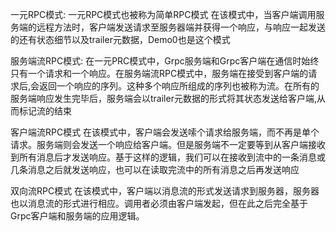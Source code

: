 一元RPC模式:
一元RPC模式也被称为简单RPC模式
在该模式中，当客户端调用服务端的远程方法时，客户端发送请求至服务器端并获得一个响应，与响应一起发送的还有状态细节以及trailer元数据，Demo0也是这个模式

服务端流RPC模式:
在一元PRC模式中，Grpc服务端和Grpc客户端在通信时始终只有一个请求和一个响应。在服务端流RPC模式中，服务端在接受到客户端的请求后,会返回一个响应的序列。这种多个响应所组成的序列也被称为流。在所有的服务端响应发生完毕后，服务端会以trailer元数据的形式将其状态发送给客户端,从而标记流的结束

客户端流RPC模式
在该模式中，客户端会发送嗦个请求给服务端，而不再是单个请求。服务端则会发送一个响应给客户端。但是服务端不一定要等到从客户端接收到所有消息后才发送响应。基于这样的逻辑，我们可以在接收到流中的一条消息或几条消息之后就发送响应，也可以在读取完流中的所有消息之后再发送响应

双向流RPC模式
在该模式中，客户端以消息流的形式发送请求到服务器，服务器也以消息流的形式进行相应。调用者必须由客户端发起，但在此之后完全基于Grpc客户端和服务端的应用逻辑。
